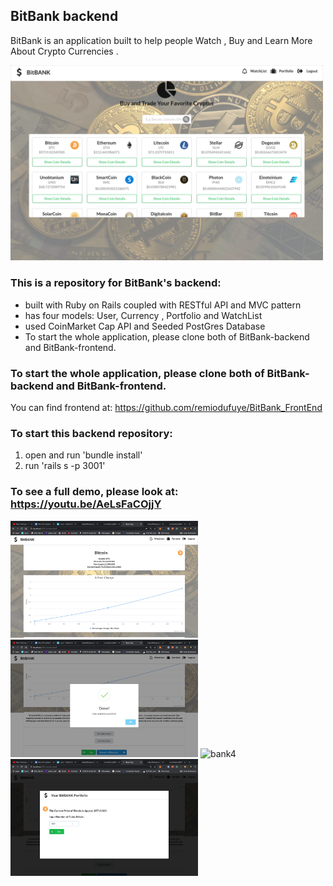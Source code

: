 ## BitBank backend
BitBank is an application built to help people Watch , Buy and Learn More About Crypto Currencies . 

<img src='./src/images/Home_Screen.png' alt="bank1" width="500px" />


### This is a repository for BitBank's backend:
 - built with Ruby on Rails coupled with RESTful API and MVC pattern
 - has four models: User, Currency , Portfolio and WatchList
 - used CoinMarket Cap API and Seeded PostGres Database 
 - To start the whole application, please clone both of BitBank-backend and BitBank-frontend.

### To start the whole application, please clone both of BitBank-backend and BitBank-frontend.
You can find frontend at: https://github.com/remiodufuye/BitBank_FrontEnd

### To start this backend repository:
1. open and run 'bundle install'
2. run 'rails s -p 3001'
 

 ### To see a full demo, please look at: https://youtu.be/AeLsFaCOjjY 
<img src='./src/images/pic2.png' alt="bank2" width="300px" /> <img src='./src/images/pic3.png' alt="bank3" width="300px" /> <img src='./src/images/pic4.png' alt="bank4" width="300px" /> <img src='./src/images/pic5.png' alt="bank5" width="300px" />